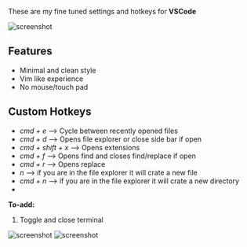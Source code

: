 These are my fine tuned settings and hotkeys for **VSCode**

![screenshot](img/standardlook.png)

## Features 
- Minimal and clean style 
- Vim like experience
- No mouse/touch pad

## Custom Hotkeys
- *cmd + e* --> Cycle between recently opened files
- *cmd + d* --> Opens file explorer or close side bar if open
- *cmd +  shift + x* --> Opens extensions 
- *cmd + f* --> Opens find and closes find/replace if open
- *cmd + r* --> Opens replace 
- *n* --> if you are in the file explorer it will crate a new file
- *cmd + n* --> if you are in the file explorer it will crate a new directory
- 
**To-add:**
1. Toggle and close terminal


![screenshot](img/sidebar.png)
![screenshot](img/Last.png)